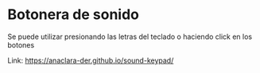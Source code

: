 # Botonera de sonido 
Se puede utilizar presionando las letras del teclado o haciendo click en los botones

Link: https://anaclara-der.github.io/sound-keypad/
